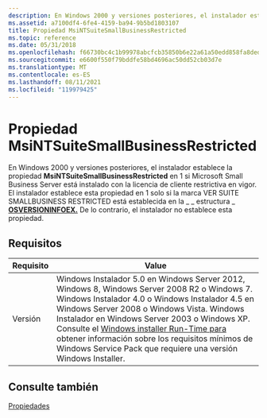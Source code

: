 ```yaml
---
description: En Windows 2000 y versiones posteriores, el instalador establece la propiedad MsiNTSuiteSmallBusinessRestricted en 1 si Microsoft Small Business Server está instalado con la licencia de cliente restrictiva en vigor.
ms.assetid: a7100df4-6fe4-4159-ba94-9b5bd1803107
title: Propiedad MsiNTSuiteSmallBusinessRestricted
ms.topic: reference
ms.date: 05/31/2018
ms.openlocfilehash: f66730bc4c1b99978abcfcb35850b6e22a61a50edd858fa8ded2afc5591fa9bb
ms.sourcegitcommit: e6600f550f79bddfe58bd4696ac50dd52cb03d7e
ms.translationtype: MT
ms.contentlocale: es-ES
ms.lasthandoff: 08/11/2021
ms.locfileid: "119979425"
---
```

# <a name="msintsuitesmallbusinessrestricted-property"></a>Propiedad MsiNTSuiteSmallBusinessRestricted

En Windows 2000 y versiones posteriores, el instalador establece la propiedad **MsiNTSuiteSmallBusinessRestricted** en 1 si Microsoft Small Business Server está instalado con la licencia de cliente restrictiva en vigor. El instalador establece esta propiedad en 1 solo si la marca VER SUITE SMALLBUSINESS RESTRICTED está establecida en la \_ \_ estructura \_ [**OSVERSIONINFOEX.**](/windows/win32/api/winnt/ns-winnt-osversioninfoexa) De lo contrario, el instalador no establece esta propiedad.

## <a name="requirements"></a>Requisitos



| Requisito | Value |
|--------------------|--------------------------------------------------------------------------------------------------------------------------------------------------------------------------------------------------------------------------------------------------------------------------------------------------------------------------------------------------------------------------------------------------------------------------------------------------|
| Versión<br/> | Windows Instalador 5.0 en Windows Server 2012, Windows 8, Windows Server 2008 R2 o Windows 7. Windows Instalador 4.0 o Windows Instalador 4.5 en Windows Server 2008 o Windows Vista. Windows Instalador en Windows Server 2003 o Windows XP. Consulte el [Windows installer Run-Time para](windows-installer-portal.md) obtener información sobre los requisitos mínimos de Windows Service Pack que requiere una versión Windows Installer.<br/> |



## <a name="see-also"></a>Consulte también

<dl> <dt>

[Propiedades](properties.md)
</dt> </dl>

 

 
